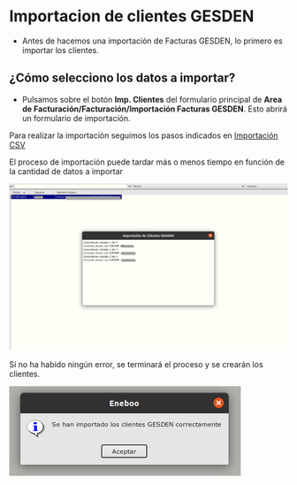 # Importacion de clientes GESDEN

* Antes de hacemos una importación de Facturas GESDEN, lo primero es importar los clientes.

## ¿Cómo selecciono los datos a importar?

* Pulsamos sobre el botón **Imp. Clientes** del formulario principal de **Area de Facturación/Facturación/Importación Facturas GESDEN**. Esto abrirá un formulario de importación.

Para realizar la importación seguimos los pasos indicados en [Importación CSV](../../../../modulos/area_facturacion/facturacion/importacioncsv.md)


El proceso de importación puede tardar más o menos tiempo en función de la cantidad de datos a importar 

![Proceso de importación clientes](./img/formimportacion_clientes_proceso.png)

Si no ha habido ningún error, se terminará el proceso y se crearán los clientes.

![Importación correcta](./img/formimportacion_clientes_ok.png)

